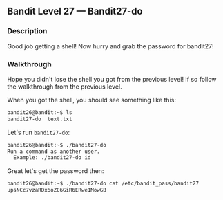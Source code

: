 ## Bandit Level 27 — Bandit27-do

### Description

Good job getting a shell! Now hurry and grab the password for bandit27!

### Walkthrough

Hope you didn't lose the shell you got from the previous level! If so follow the walkthrough from the previous level.

When you got the shell, you should see something like this:
```bash
bandit26@bandit:~$ ls
bandit27-do  text.txt
```
Let's run `bandit27-do`:
```bash
bandit26@bandit:~$ ./bandit27-do
Run a command as another user.
  Example: ./bandit27-do id
```

Great let's get the password then:

```bash
bandit26@bandit:~$ ./bandit27-do cat /etc/bandit_pass/bandit27
upsNCc7vzaRDx6oZC6GiR6ERwe1MowGB
```